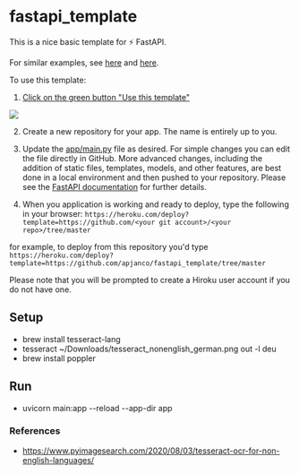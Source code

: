 # fastapi_template

This is a nice basic template for ⚡ FastAPI.  

For similar examples, see [here](https://github.com/tiangolo/blog-posts/tree/master/pyconby-web-api-from-scratch-with-fastapi/apiapp) and [here](https://github.com/happilyeverafter95/iris-classifier-fastapi).  

To use this template:
1. [Click on the green button "Use this template"](https://docs.github.com/en/free-pro-team@latest/github/creating-cloning-and-archiving-repositories/creating-a-repository-from-a-template)  

![](https://docs.github.com/assets/images/help/repository/use-this-template-button.png)

2. Create a new repository for your app.  The name is entirely up to you. 

3. Update the [app/main.py](https://github.com/apjanco/fastapi_template/blob/master/app/main.py) file as desired. For simple changes you can edit the file directly in GitHub.  More advanced changes, including the addition of static files, templates, models, and other features, are best done in a local environment and then pushed to your repository.  Please see the [FastAPI documentation](https://fastapi.tiangolo.com/) for further details. 

4. When you application is working and ready to deploy, type the following in your browser: 
`https://heroku.com/deploy?template=https://github.com/<your git account>/<your repo>/tree/master`  

  
for example, to deploy from this repository you'd type `https://heroku.com/deploy?template=https://github.com/apjanco/fastapi_template/tree/master`  

Please note that you will be prompted to create a Hiroku user account if you do not have one. 

## Setup
* brew install tesseract-lang
* tesseract ~/Downloads/tesseract_nonenglish_german.png out -l deu
* brew install poppler

## Run
* uvicorn main:app --reload --app-dir app

### References
* https://www.pyimagesearch.com/2020/08/03/tesseract-ocr-for-non-english-languages/ 

